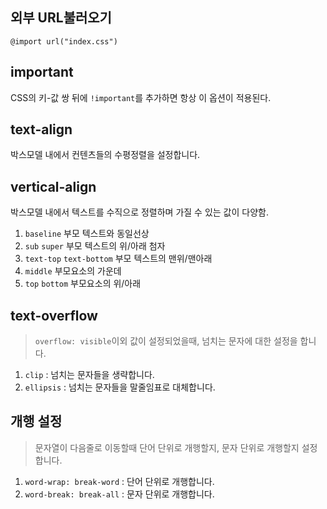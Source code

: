 ## 외부 URL불러오기
`@import url("index.css")`

## important
CSS의 키-값 쌍 뒤에 `!important`를 추가하면 항상 이 옵션이 적용된다.


## text-align
박스모델 내에서 컨텐츠들의 수평정렬을 설정합니다.

## vertical-align
박스모델 내에서 텍스트를 수직으로 정렬하며 가질 수 있는 값이 다양함.

1. `baseline` 부모 텍스트와 동일선상
2. `sub` `super` 부모 텍스트의 위/아래 첨자
3. `text-top` `text-bottom` 부모 텍스트의 맨위/맨아래
4. `middle` 부모요소의 가운데
5. `top` `bottom` 부모요소의 위/아래


## text-overflow
> `overflow: visible`이외 값이 설정되었을때, 넘치는 문자에 대한 설정을 합니다.
1. `clip` : 넘치는 문자들을 생략합니다.
2. `ellipsis` : 넘치는 문자들을 말줄임표로 대체합니다.

## 개행 설정
> 문자열이 다음줄로 이동할때 단어 단위로 개행할지, 문자 단위로 개행할지 설정합니다.
1. `word-wrap: break-word` :  단어 단위로 개행합니다.
2. `word-break: break-all` : 문자 단위로 개행합니다.